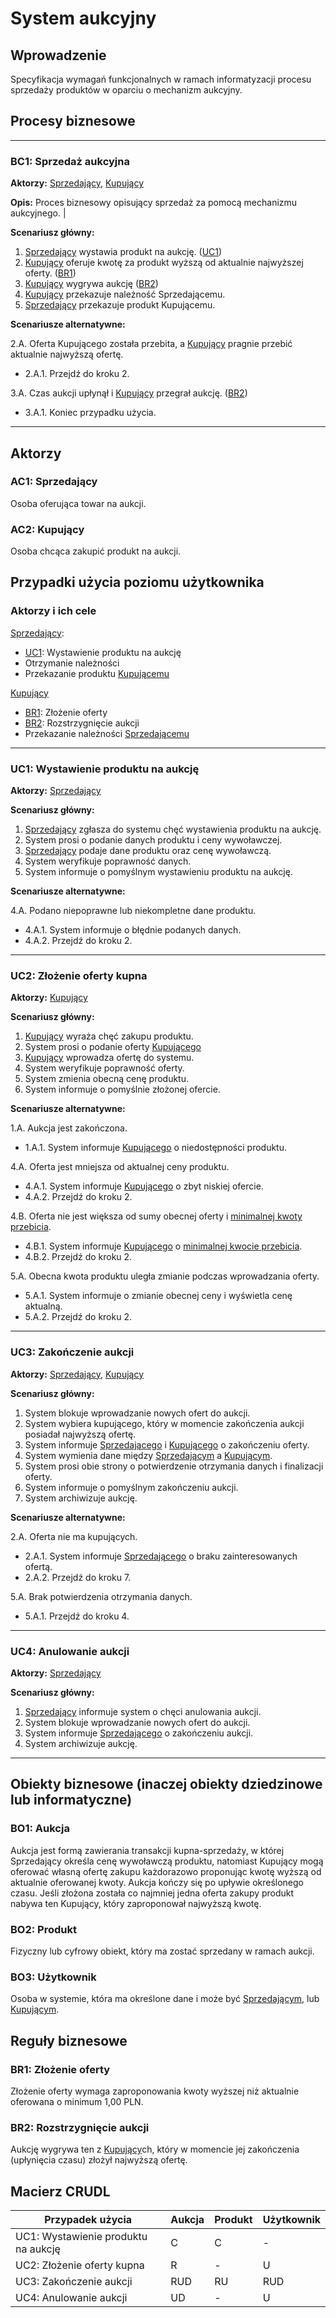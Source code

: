 # System aukcyjny

## Wprowadzenie

Specyfikacja wymagań funkcjonalnych w ramach informatyzacji procesu sprzedaży produktów w oparciu o mechanizm aukcyjny. 

## Procesy biznesowe

---
<a id="bc1"></a>
### BC1: Sprzedaż aukcyjna 

**Aktorzy:** [Sprzedający](#ac1), [Kupujący](#ac2)

**Opis:** Proces biznesowy opisujący sprzedaż za pomocą mechanizmu aukcyjnego. |

**Scenariusz główny:**
1. [Sprzedający](#ac1) wystawia produkt na aukcję. ([UC1](#uc1))
2. [Kupujący](#ac2) oferuje kwotę za produkt wyższą od aktualnie najwyższej oferty. ([BR1](#br1))
3. [Kupujący](#ac2) wygrywa aukcję ([BR2](#br2))
4. [Kupujący](#ac2) przekazuje należność Sprzedającemu.
5. [Sprzedający](#ac1) przekazuje produkt Kupującemu.

**Scenariusze alternatywne:** 

2.A. Oferta Kupującego została przebita, a [Kupujący](#ac2) pragnie przebić aktualnie najwyższą ofertę.
* 2.A.1. Przejdź do kroku 2.

3.A. Czas aukcji upłynął i [Kupujący](#ac2) przegrał aukcję. ([BR2](#br2))
* 3.A.1. Koniec przypadku użycia.

---

## Aktorzy

<a id="ac1"></a>
### AC1: Sprzedający

Osoba oferująca towar na aukcji.

<a id="ac2"></a>
### AC2: Kupujący

Osoba chcąca zakupić produkt na aukcji.


## Przypadki użycia poziomu użytkownika

### Aktorzy i ich cele

[Sprzedający](#ac1):
* [UC1](#uc1): Wystawienie produktu na aukcję
* Otrzymanie należności
* Przekazanie produktu [Kupującemu](#ac2)

[Kupujący](#ac2)
* [BR1](#br1): Złożenie oferty
* [BR2](#br2): Rozstrzygnięcie aukcji
* Przekazanie należności [Sprzedającemu](#ac1)


---
<a id="uc1"></a>
### UC1: Wystawienie produktu na aukcję

**Aktorzy:** [Sprzedający](#ac1)

**Scenariusz główny:**
1. [Sprzedający](#ac1) zgłasza do systemu chęć wystawienia produktu na aukcję.
2. System prosi o podanie danych produktu i ceny wywoławczej.
3. [Sprzedający](#ac1) podaje dane produktu oraz cenę wywoławczą.
4. System weryfikuje poprawność danych.
5. System informuje o pomyślnym wystawieniu produktu na aukcję.

**Scenariusze alternatywne:** 

4.A. Podano niepoprawne lub niekompletne dane produktu.
* 4.A.1. System informuje o błędnie podanych danych.
* 4.A.2. Przejdź do kroku 2.

---

<a id="uc2"></a>
### UC2: Złożenie oferty kupna

**Aktorzy:** [Kupujący](#ac2)

**Scenariusz główny:**
1. [Kupujący](#ac2) wyraża chęć zakupu produktu.
2. System prosi o podanie oferty [Kupującego](#ac2)
3. [Kupujący](#ac2) wprowadza ofertę do systemu.
4. System weryfikuje poprawność oferty.
5. System zmienia obecną cenę produktu.
6. System informuje o pomyślnie złożonej ofercie.

**Scenariusze alternatywne:** 

1.A. Aukcja jest zakończona.
* 1.A.1. System informuje [Kupującego](#ac2) o niedostępności produktu.

4.A. Oferta jest mniejsza od aktualnej ceny produktu.
* 4.A.1. System informuje [Kupującego](#ac2) o zbyt niskiej ofercie.
* 4.A.2. Przejdź do kroku 2.

4.B. Oferta nie jest większa od sumy obecnej oferty i [minimalnej kwoty przebicia](#br1).
* 4.B.1. System informuje [Kupującego](#ac2) o [minimalnej kwocie przebicia](#br1).
* 4.B.2. Przejdź do kroku 2.

5.A. Obecna kwota produktu uległa zmianie podczas wprowadzania oferty.
* 5.A.1. System informuje o zmianie obecnej ceny i wyświetla cenę aktualną.
* 5.A.2. Przejdź do kroku 2.

---

<a id="uc3"></a>
### UC3: Zakończenie aukcji

**Aktorzy:** [Sprzedający](#ac1), [Kupujący](#ac2)

**Scenariusz główny:**
1. System blokuje wprowadzanie nowych ofert do aukcji.
2. System wybiera kupującego, który w momencie zakończenia aukcji posiadał najwyższą ofertę.
3. System informuje [Sprzedającego](#ac1) i [Kupującego](#ac2) o zakończeniu oferty.
4. System wymienia dane między [Sprzedającym](#ac1) a [Kupującym](#ac2). 
5. System prosi obie strony o potwierdzenie otrzymania danych i finalizacji oferty.
6. System informuje o pomyślnym zakończeniu aukcji.
7. System archiwizuje aukcję.

**Scenariusze alternatywne:** 

2.A. Oferta nie ma kupujących.
* 2.A.1. System informuje [Sprzedającego](#ac1) o braku zainteresowanych ofertą.
* 2.A.2. Przejdź do kroku 7.

5.A. Brak potwierdzenia otrzymania danych.
* 5.A.1. Przejdź do kroku 4.

---

<a id="uc4"></a>
### UC4: Anulowanie aukcji

**Aktorzy:** [Sprzedający](#ac1)

**Scenariusz główny:**
1. [Sprzedający](#ac1) informuje system o chęci anulowania aukcji.
2. System blokuje wprowadzanie nowych ofert do aukcji.
3. System informuje [Sprzedającego](#ac1) o zakończeniu aukcji.
4. System archiwizuje aukcję.

---

## Obiekty biznesowe (inaczej obiekty dziedzinowe lub informatyczne)

### BO1: Aukcja

Aukcja jest formą zawierania transakcji kupna-sprzedaży, w której Sprzedający określa cenę wywoławczą produktu, natomiast Kupujący mogą oferować własną ofertę zakupu każdorazowo proponując kwotę wyższą od aktualnie oferowanej kwoty. Aukcja kończy się po upływie określonego czasu. Jeśli złożona została co najmniej jedna oferta zakupy produkt nabywa ten Kupujący, który zaproponował najwyższą kwotę. 

### BO2: Produkt

Fizyczny lub cyfrowy obiekt, który ma zostać sprzedany w ramach aukcji.

### BO3: Użytkownik

Osoba w systemie, która ma określone dane i może być [Sprzedającym](#ac1), lub [Kupującym](#ac2).

## Reguły biznesowe

<a id="br1"></a>
### BR1: Złożenie oferty

Złożenie oferty wymaga zaproponowania kwoty wyższej niż aktualnie oferowana o minimum 1,00 PLN.


<a id="br2"></a>
### BR2: Rozstrzygnięcie aukcji

Aukcję wygrywa ten z [Kupujący](#ac2)ch, który w momencie jej zakończenia (upłynięcia czasu) złożył najwyższą ofertę.

## Macierz CRUDL


| Przypadek użycia                         | Aukcja | Produkt | Użytkownik |
| ------------------------------------------------- | ------ | ------- | --- |
| UC1: Wystawienie produktu na aukcję      |   C    |   C    | - |
| UC2: Złożenie oferty kupna               |   R    |   -    | U |
| UC3: Zakończenie aukcji | RUD | RU | RUD |
| UC4: Anulowanie aukcji | UD | - | U

